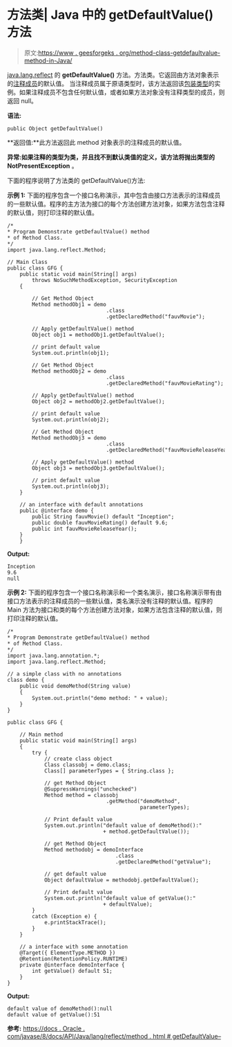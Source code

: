 # 方法类| Java 中的 getDefaultValue()方法

> 原文:[https://www . geesforgeks . org/method-class-getdefaultvalue-method-in-Java/](https://www.geeksforgeeks.org/method-class-getdefaultvalue-method-in-java/)

[java.lang.reflect](https://www.geeksforgeeks.org/reflection-in-java/) 的 **getDefaultValue()** 方法。方法类。它返回由方法对象表示的[注释成员](https://www.geeksforgeeks.org/annotations-in-java/)的默认值。
当注释成员属于原语类型时，该方法返回该[包装类型](https://www.geeksforgeeks.org/wrapper-classes-java/)的实例。如果注释成员不包含任何默认值，或者如果方法对象没有注释类型的成员，则返回 null。

**语法:**

```
public Object getDefaultValue()
```

**返回值:**此方法返回此 method 对象表示的注释成员的默认值。

**异常:**如果注释的类型为类，并且找不到默认类值的定义，该方法将抛出**类型的 NotPresentException** 。

下面的程序说明了方法类的 getDefaultValue()方法:

**示例 1:** 下面的程序包含一个接口名称演示，其中包含由接口方法表示的注释成员的一些默认值。程序的主方法为接口的每个方法创建方法对象，如果方法包含注释的默认值，则打印注释的默认值。

```
/*
* Program Demonstrate getDefaultValue() method 
* of Method Class.
*/
import java.lang.reflect.Method;

// Main Class
public class GFG {
    public static void main(String[] args)
        throws NoSuchMethodException, SecurityException
    {

        // Get Method Object
        Method methodObj1 = demo
                                .class
                                .getDeclaredMethod("fauvMovie");

        // Apply getDefaultValue() method
        Object obj1 = methodObj1.getDefaultValue();

        // print default value
        System.out.println(obj1);

        // Get Method Object
        Method methodObj2 = demo
                                .class
                                .getDeclaredMethod("fauvMovieRating");

        // Apply getDefaultValue() method
        Object obj2 = methodObj2.getDefaultValue();

        // print default value
        System.out.println(obj2);

        // Get Method Object
        Method methodObj3 = demo
                                .class
                                .getDeclaredMethod("fauvMovieReleaseYear");

        // Apply getDefaultValue() method
        Object obj3 = methodObj3.getDefaultValue();

        // print default value
        System.out.println(obj3);
    }

    // an interface with default annotations
    public @interface demo {
        public String fauvMovie() default "Inception";
        public double fauvMovieRating() default 9.6;
        public int fauvMovieReleaseYear();
    }
    }
```

**Output:**

```
Inception
9.6
null

```

**示例 2:** 下面的程序包含一个接口名称演示和一个类名演示，接口名称演示带有由接口方法表示的注释成员的一些默认值，类名演示没有注释的默认值。程序的 Main 方法为接口和类的每个方法创建方法对象，如果方法包含注释的默认值，则打印注释的默认值。

```
/*
* Program Demonstrate getDefaultValue() method 
* of Method Class.
*/
import java.lang.annotation.*;
import java.lang.reflect.Method;

// a simple class with no annotations
class demo {
    public void demoMethod(String value)
    {
        System.out.println("demo method: " + value);
    }
}

public class GFG {

    // Main method
    public static void main(String[] args)
    {
        try {
            // create class object
            Class classobj = demo.class;
            Class[] parameterTypes = { String.class };

            // get Method Object
            @SuppressWarnings("unchecked")
            Method method = classobj
                                .getMethod("demoMethod",
                                           parameterTypes);

            // Print default value
            System.out.println("default value of demoMethod():"
                               + method.getDefaultValue());

            // get Method Object
            Method methodobj = demoInterface
                                   .class
                                   .getDeclaredMethod("getValue");

            // get default value
            Object defaultValue = methodobj.getDefaultValue();

            // Print default value
            System.out.println("default value of getValue():"
                               + defaultValue);
        }
        catch (Exception e) {
            e.printStackTrace();
        }
    }

    // a interface with some annotation
    @Target({ ElementType.METHOD })
    @Retention(RetentionPolicy.RUNTIME)
    private @interface demoInterface {
        int getValue() default 51;
    }
}
```

**Output:**

```
default value of demoMethod():null
default value of getValue():51

```

**参考:**
[https://docs . Oracle . com/javase/8/docs/API/Java/lang/reflect/method . html # getDefaultValue–](https://docs.oracle.com/javase/8/docs/api/java/lang/reflect/Method.html#getDefaultValue--)